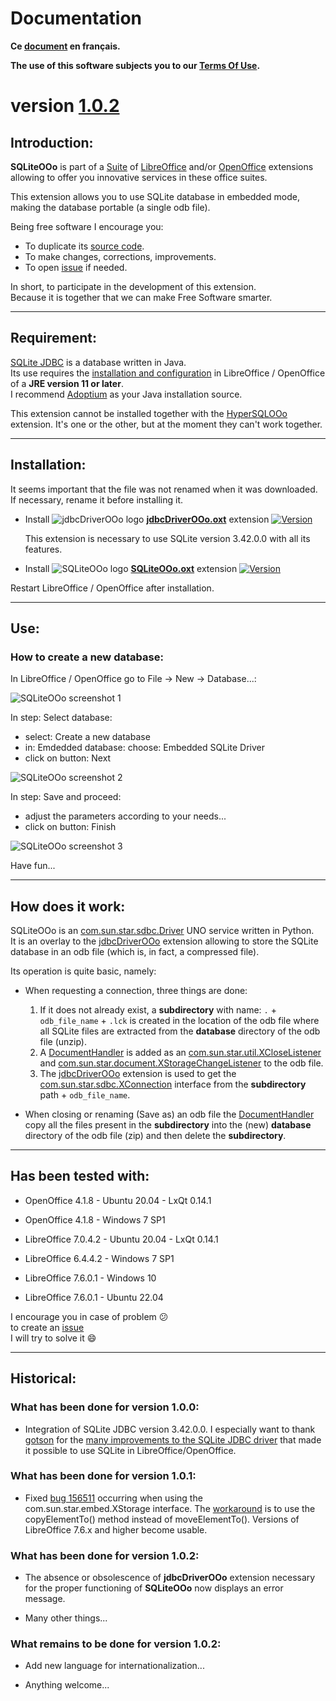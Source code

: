 # Documentation

**Ce [document][1] en français.**

**The use of this software subjects you to our [Terms Of Use][2].**

# version [1.0.2][3]

## Introduction:

**SQLiteOOo** is part of a [Suite][4] of [LibreOffice][5] and/or [OpenOffice][6] extensions allowing to offer you innovative services in these office suites.  

This extension allows you to use SQLite database in embedded mode, making the database portable (a single odb file).

Being free software I encourage you:
- To duplicate its [source code][7].
- To make changes, corrections, improvements.
- To open [issue][8] if needed.

In short, to participate in the development of this extension.  
Because it is together that we can make Free Software smarter.

___

## Requirement:

[SQLite JDBC][9] is a database written in Java.  
Its use requires the [installation and configuration][10] in LibreOffice / OpenOffice of a **JRE version 11 or later**.  
I recommend [Adoptium][11] as your Java installation source.

This extension cannot be installed together with the [HyperSQLOOo][12] extension. It's one or the other, but at the moment they can't work together.

___

## Installation:

It seems important that the file was not renamed when it was downloaded.
If necessary, rename it before installing it.

- Install ![jdbcDriverOOo logo][13] **[jdbcDriverOOo.oxt][14]** extension [![Version][15]][14]

    This extension is necessary to use SQLite version 3.42.0.0 with all its features.

- Install ![SQLiteOOo logo][16] **[SQLiteOOo.oxt][17]** extension [![Version][18]][17]

Restart LibreOffice / OpenOffice after installation.

___

## Use:

### How to create a new database:

In LibreOffice / OpenOffice go to File -> New -> Database...:

![SQLiteOOo screenshot 1][19]

In step: Select database:
- select: Create a new database
- in: Emdedded database: choose: Embedded SQLite Driver
- click on button: Next

![SQLiteOOo screenshot 2][20]

In step: Save and proceed:
- adjust the parameters according to your needs...
- click on button: Finish

![SQLiteOOo screenshot 3][21]

Have fun...

___

## How does it work:

SQLiteOOo is an [com.sun.star.sdbc.Driver][22] UNO service written in Python.  
It is an overlay to the [jdbcDriverOOo][23] extension allowing to store the SQLite database in an odb file (which is, in fact, a compressed file).

Its operation is quite basic, namely:

- When requesting a connection, three things are done:
    1. If it does not already exist, a **subdirectory** with name: `.` + `odb_file_name` + `.lck` is created in the location of the odb file where all SQLite files are extracted from the **database** directory of the odb file (unzip).
    2. A [DocumentHandler][24] is added as an [com.sun.star.util.XCloseListener][25] and [com.sun.star.document.XStorageChangeListener][26] to the odb file.
    3. The [jdbcDriverOOo][23] extension is used to get the [com.sun.star.sdbc.XConnection][27] interface from the **subdirectory** path + `odb_file_name`.

- When closing or renaming (Save as) an odb file the [DocumentHandler][24] copy all the files present in the **subdirectory** into the (new) **database** directory of the odb file (zip) and then delete the **subdirectory**.

___

## Has been tested with:

* OpenOffice 4.1.8 - Ubuntu 20.04 - LxQt 0.14.1

* OpenOffice 4.1.8 - Windows 7 SP1

* LibreOffice 7.0.4.2 - Ubuntu 20.04 - LxQt 0.14.1

* LibreOffice 6.4.4.2 - Windows 7 SP1

* LibreOffice 7.6.0.1 - Windows 10

* LibreOffice 7.6.0.1 - Ubuntu 22.04

I encourage you in case of problem :confused:  
to create an [issue][8]  
I will try to solve it :smile:

___

## Historical:

### What has been done for version 1.0.0:

- Integration of SQLite JDBC version 3.42.0.0. I especially want to thank [gotson][28] for the [many improvements to the SQLite JDBC driver][29] that made it possible to use SQLite in LibreOffice/OpenOffice.

### What has been done for version 1.0.1:

- Fixed [bug 156511][30] occurring when using the com.sun.star.embed.XStorage interface. The [workaround][31] is to use the copyElementTo() method instead of moveElementTo(). Versions of LibreOffice 7.6.x and higher become usable.

### What has been done for version 1.0.2:

- The absence or obsolescence of **jdbcDriverOOo** extension necessary for the proper functioning of **SQLiteOOo** now displays an error message.

- Many other things...

### What remains to be done for version 1.0.2:

- Add new language for internationalization...

- Anything welcome...

[1]: <https://prrvchr.github.io/SQLiteOOo/README_fr>
[2]: <https://prrvchr.github.io/SQLiteOOo/source/SQLiteOOo/registration/TermsOfUse_en>
[3]: <https://prrvchr.github.io/SQLiteOOo#historical>
[4]: <https://prrvchr.github.io/>
[5]: <https://www.libreoffice.org/download/download/>
[6]: <https://www.openoffice.org/download/index.html>
[7]: <https://github.com/prrvchr/SQLiteOOo/>
[8]: <https://github.com/prrvchr/SQLiteOOo/issues/new>
[9]: <https://github.com/xerial/sqlite-jdbc>
[10]: <https://wiki.documentfoundation.org/Documentation/HowTo/Install_the_correct_JRE_-_LibreOffice_on_Windows_10>
[11]: <https://adoptium.net/releases.html?variant=openjdk11>
[12]: <https://prrvchr.github.io/HyperSQLOOo/>
[13]: <https://prrvchr.github.io/jdbcDriverOOo/img/jdbcDriverOOo.svg#middle>
[14]: <https://github.com/prrvchr/jdbcDriverOOo/releases/latest/download/jdbcDriverOOo.oxt>
[15]: <https://img.shields.io/github/v/tag/prrvchr/jdbcDriverOOo?label=latest#right>
[16]: <img/SQLiteOOo.svg#middle>
[17]: <https://github.com/prrvchr/SQLiteOOo/releases/latest/download/SQLiteOOo.oxt>
[18]: <https://img.shields.io/github/downloads/prrvchr/SQLiteOOo/latest/total?label=v1.0.2#right>
[19]: <img/SQLiteOOo-1.png>
[20]: <img/SQLiteOOo-2.png>
[21]: <img/SQLiteOOo-3.png>
[22]: <https://www.openoffice.org/api/docs/common/ref/com/sun/star/sdbc/Driver.html>
[23]: <https://prrvchr.github.io/jdbcDriverOOo>
[24]: <https://github.com/prrvchr/SQLiteOOo/blob/main/uno/lib/uno/embedded/documenthandler.py>
[25]: <https://www.openoffice.org/api/docs/common/ref/com/sun/star/util/XCloseListener.html>
[26]: <http://www.openoffice.org/api/docs/common/ref/com/sun/star/document/XStorageChangeListener.html>
[27]: <https://www.openoffice.org/api/docs/common/ref/com/sun/star/sdbc/XConnection.html>
[28]: <https://github.com/gotson>
[29]: <https://github.com/xerial/sqlite-jdbc/issues/786>
[30]: <https://bugs.documentfoundation.org/show_bug.cgi?id=156511>
[31]: <https://github.com/prrvchr/uno/commit/a2fa9f5975a35e8447907e51b0f78ac1b1b76e17>
